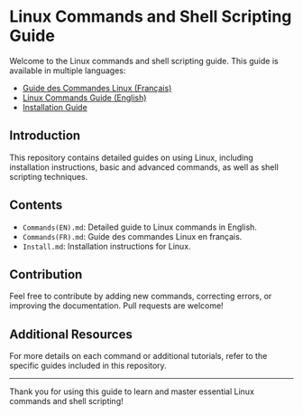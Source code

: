 # Linux Commands and Shell Scripting Guide

Welcome to the Linux commands and shell scripting guide. This guide is available in multiple languages:

- [Guide des Commandes Linux (Français)](Commands(FR).md)
- [Linux Commands Guide (English)](Commands(EN).md)
- [Installation Guide](Install.md)

## Introduction

This repository contains detailed guides on using Linux, including installation instructions, basic and advanced commands, as well as shell scripting techniques.

## Contents

- `Commands(EN).md`: Detailed guide to Linux commands in English.
- `Commands(FR).md`: Guide des commandes Linux en français.
- `Install.md`: Installation instructions for Linux.

## Contribution

Feel free to contribute by adding new commands, correcting errors, or improving the documentation. Pull requests are welcome!

## Additional Resources

For more details on each command or additional tutorials, refer to the specific guides included in this repository.

---

Thank you for using this guide to learn and master essential Linux commands and shell scripting!
